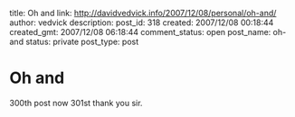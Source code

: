 title: Oh and
link: http://davidvedvick.info/2007/12/08/personal/oh-and/
author: vedvick
description: 
post_id: 318
created: 2007/12/08 00:18:44
created_gmt: 2007/12/08 06:18:44
comment_status: open
post_name: oh-and
status: private
post_type: post

# Oh and

300th post now 301st thank you sir.